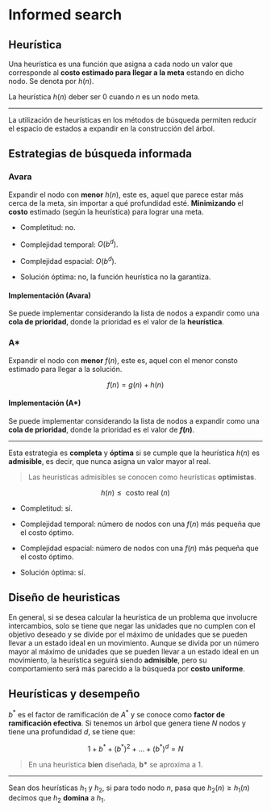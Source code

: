 # Informed search

## Heurística

Una heurística es una función que asigna a cada nodo un valor que corresponde al **costo estimado para llegar a la meta** estando en dicho nodo. Se denota por $h(n)$.

La heurística $h(n)$ deber ser $0$ cuando $n$ es un nodo meta.

---

La utilización de heurísticas en los métodos de búsqueda permiten reducir el espacio de estados a expandir en la construcción del árbol.

## Estrategias de búsqueda informada

### Avara

Expandir el nodo con **menor** $h(n)$, este es, aquel que parece estar más cerca de la meta, sin importar a qué profundidad esté. **Minimizando** el **costo** estimado (según la heurística) para lograr una meta.

- Completitud: no.

- Complejidad temporal: $O(b^d)$.

- Complejidad espacial: $O(b^d)$.

- Solución óptima: no, la función heurística no la garantiza.

#### Implementación (Avara)

Se puede implementar considerando la lista de nodos a expandir como una **cola de prioridad**, donde la prioridad es el valor de la **heurística**.

### A*

Expandir el nodo con **menor** $f(n)$, este es, aquel con el menor consto estimado para llegar a la solución.

$$
f(n) = g(n) + h(n)
$$

#### Implementación (A*)

Se puede implementar considerando la lista de nodos a expandir como una **cola de prioridad**, donde la prioridad es el valor de **$f(n)$**.

---

Esta estrategia es **completa** y **óptima** si se cumple que la heurística $h(n)$ es **admisible**, es decir, que nunca asigna un valor mayor al real.

> Las heurísticas admisibles se conocen como heurísticas **optimistas**.

$$
h(n) \leq \text{ costo real }(n)
$$

- Completitud: sí.

- Complejidad temporal: número de nodos con una $f(n)$ más pequeña que el costo óptimo.

- Complejidad espacial: número de nodos con una $f(n)$ más pequeña que el costo óptimo.

- Solución óptima: sí.

## Diseño de heuristicas

En general, si se desea calcular la heurística de un problema que involucre intercambios, solo se tiene que negar las unidades que no cumplen con el objetivo deseado y se divide por el máximo de unidades que se pueden llevar a un estado ideal en un movimiento. Aunque se divida por un número mayor al máximo de unidades que se pueden llevar a un estado ideal en un movimiento, la heurística seguirá siendo **admisible**, pero su comportamiento será más parecido a la búsqueda por **costo uniforme**.

## Heurísticas y desempeño

$b^*$ es el factor de ramificación de $A^*$ y se conoce como **factor de ramificación efectiva**. Si tenemos un árbol que genera tiene $N$ nodos y tiene una profundidad $d$, se tiene que:

$$
1 + b^* + (b^*)^2 + \dots + (b^*)^d = N
$$

> En una heurística **bien** diseñada, **b\*** se aproxima a $1$.

---

Sean dos heurísticas $h_1$ y $h_2$, si para todo nodo $n$, pasa que $h_2(n) \geq h_1(n)$ decimos que $h_2$ **domina** a $h_1$.
